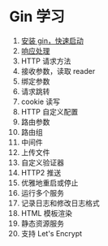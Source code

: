 # Gin 学习
1. [安装 gin，快速启动](https://mp.weixin.qq.com/s/ZojVUwdrqWD32TD6aFb1lg)
2. [响应处理](https://mp.weixin.qq.com/s/119eYyic5Gg_qzrpm7_s3A)
3. HTTP 请求方法
4. 接收参数，读取 reader
5. 绑定参数
6. 请求跳转
7. cookie 读写
8. HTTP 自定义配置
9. 路由参数
10. 路由组
11. 中间件
12. 上传文件
13. 自定义验证器
14. HTTP2 推送
15. 优雅地重启或停止
16. 运行多个服务
17. 记录日志和修改日志格式
18. HTML 模板渲染
19. 静态资源服务
20. 支持 Let's Encrypt